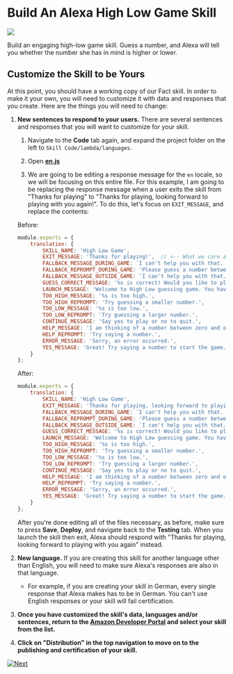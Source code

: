 # Build An Alexa High Low Game Skill
<img src="https://m.media-amazon.com/images/G/01/mobile-apps/dex/alexa/alexa-skills-kit/tutorials/quiz-game/header._TTH_.png" />

Build an engaging high-low game skill. Guess a number, and Alexa will tell you whether the number she has in mind is higher or lower.

## Customize the Skill to be Yours

At this point, you should have a working copy of our Fact skill.  In order to make it your own, you will need to customize it with data and responses that you create.  Here are the things you will need to change:

1.  **New sentences to respond to your users.** There are several sentences and responses that you will want to customize for your skill.

    1. Navigate to the **Code** tab again, and expand the project folder on the left to `Skill Code/lambda/languages`.

    2. Open **[en.js](../lambda/custom/languages/en.js)**

    3. We are going to be editing a response message for the `en` locale, so we will be focusing on this entire file. For this example, I am going to be replacing the response message when a user exits the skill from "Thanks for playing" to "Thanks for playing, looking forward to playing with you again!". To do this, let's focus on `EXIT_MESSAGE`, and replace the contents:

    Before:
    ```js
    module.exports = {
        translation: {
            SKILL_NAME: 'High Low Game',
            EXIT_MESSAGE: 'Thanks for playing!',  // <-- What we care about
            FALLBACK_MESSAGE_DURING_GAME: `I can't help you with that.  Try guessing a number between 0 and 100. `,
            FALLBACK_REPROMPT_DURING_GAME: 'Please guess a number between 0 and 100.',
            FALLBACK_MESSAGE_OUTSIDE_GAME: `I can't help you with that.  I will come up with a number between 0 and 100 and you try to guess it by saying a number in that range. Would you like to play?`,
            GUESS_CORRECT_MESSAGE: '%s is correct! Would you like to play again?',
            LAUNCH_MESSAGE: 'Welcome to High Low guessing game. You have played %s times. Would you like to play?',
            TOO_HIGH_MESSAGE: '%s is too high.',
            TOO_HIGH_REPROMPT: 'Try guessing a smaller number.',
            TOO_LOW_MESSAGE: '%s is too low.',
            TOO_LOW_REPROMPT: 'Try guessing a larger number.',
            CONTINUE_MESSAGE: 'Say yes to play or no to quit.',
            HELP_MESSAGE: 'I am thinking of a number between zero and one hundred, try to guess it and I will tell you if it is higher or lower.',
            HELP_REPROMPT: 'Try saying a number.',
            ERROR_MESSAGE: 'Sorry, an error occurred.',
            YES_MESSAGE: 'Great! Try saying a number to start the game.'
        }
    };
    ```

    After:
    ```js
    module.exports = {
        translation: {
            SKILL_NAME: 'High Low Game',
            EXIT_MESSAGE: 'Thanks for playing, looking forward to playing with you again!', // <-- CHANGED
            FALLBACK_MESSAGE_DURING_GAME: `I can't help you with that.  Try guessing a number between 0 and 100. `,
            FALLBACK_REPROMPT_DURING_GAME: 'Please guess a number between 0 and 100.',
            FALLBACK_MESSAGE_OUTSIDE_GAME: `I can't help you with that.  I will come up with a number between 0 and 100 and you try to guess it by saying a number in that range. Would you like to play?`,
            GUESS_CORRECT_MESSAGE: '%s is correct! Would you like to play again?',
            LAUNCH_MESSAGE: 'Welcome to High Low guessing game. You have played %s times. Would you like to play?',
            TOO_HIGH_MESSAGE: '%s is too high.',
            TOO_HIGH_REPROMPT: 'Try guessing a smaller number.',
            TOO_LOW_MESSAGE: '%s is too low.',
            TOO_LOW_REPROMPT: 'Try guessing a larger number.',
            CONTINUE_MESSAGE: 'Say yes to play or no to quit.',
            HELP_MESSAGE: 'I am thinking of a number between zero and one hundred, try to guess it and I will tell you if it is higher or lower.',
            HELP_REPROMPT: 'Try saying a number.',
            ERROR_MESSAGE: 'Sorry, an error occurred.',
            YES_MESSAGE: 'Great! Try saying a number to start the game.'
        }
    };
    ```

     After you're done editing all of the files necessary, as before, make sure to press **Save**, **Deploy**, and navigate back to the **Testing** tab. When you launch the skill then exit, Alexa should respond with "Thanks for playing, looking forward to playing with you again" instead.

2.  **New language.** If you are creating this skill for another language other than English, you will need to make sure Alexa's responses are also in that language.

    - For example, if you are creating your skill in German, every single response that Alexa makes has to be in German. You can't use English responses or your skill will fail certification.

3. **Once you have customized the skill's data, languages and/or sentences, return to the [Amazon Developer Portal](https://developer.amazon.com/alexa/console/ask?&sc_category=Owned&sc_channel=RD&sc_campaign=Evangelism2018&sc_publisher=github&sc_content=Survey&sc_detail=fact-nodejs-V2_GUI-5&sc_funnel=Convert&sc_country=WW&sc_medium=Owned_RD_Evangelism2018_github_Survey_fact-nodejs-V2_GUI-5_Convert_WW_beginnersdevs&sc_segment=beginnersdevs) and select your skill from the list.**

4.  **Click on "Distribution" in the top navigation to move on to the publishing and certification of your skill.**


[![Next](https://m.media-amazon.com/images/G/01/mobile-apps/dex/alexa/alexa-skills-kit/tutorials/general/buttons/button_next_publication._TTH_.png)](./submit-for-certification.md)


